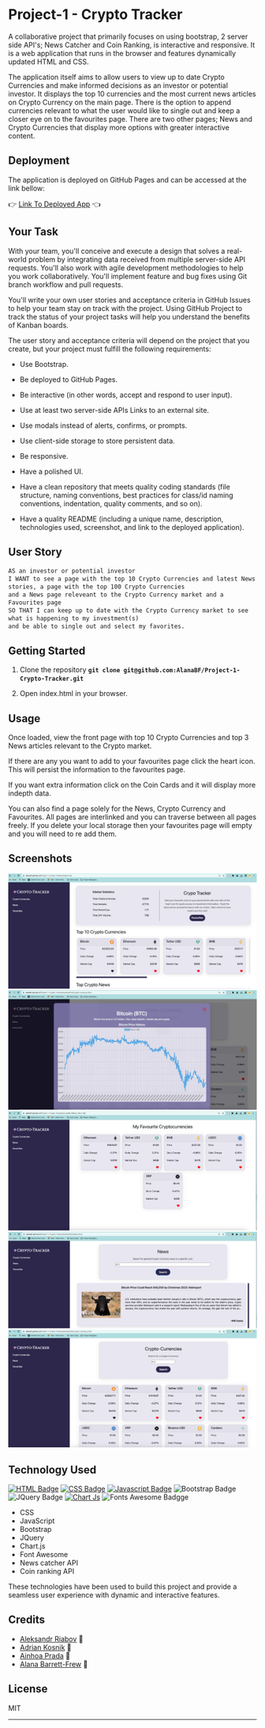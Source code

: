 # Project-1 - Crypto Tracker
A collaborative project that primarily focuses on using bootstrap, 2 server side API's; News Catcher and Coin Ranking, is interactive and responsive. It is a web application that runs in the browser and features dynamically updated HTML and CSS.

The application itself aims to allow users to view up to date Crypto Currencies and make informed decisions as an investor or potential investor. It displays the top 10 currencies and the most current news articles on Crypto Currency on the main page. There is the option to append currencies relevant to what the user would like to single out and keep a closer eye on to the favourites page. There are two other pages; News and Crypto Currencies that display more options with greater interactive content.

## Deployment
The application is deployed on GitHub Pages and can be accessed at the link bellow:

:point_right:  [Link To Deployed App](https://alanabf.github.io/Project-1-Crypto-Tracker) :point_left:

## Your Task
With your team, you'll conceive and execute a design that solves a real-world problem by integrating data received from multiple server-side API requests. You'll also work with agile development methodologies to help you work collaboratively. You'll implement feature and bug fixes using Git branch workflow and pull requests.

You'll write your own user stories and acceptance criteria in GitHub Issues to help your team stay on track with the project. Using GitHub Project to track the status of your project tasks will help you understand the benefits of Kanban boards.

The user story and acceptance criteria will depend on the project that you create, but your project must fulfill the following requirements:

* Use Bootstrap.

* Be deployed to GitHub Pages.

* Be interactive (in other words, accept and respond to user input).

* Use at least two server-side APIs Links to an external site.

* Use modals instead of alerts, confirms, or prompts.

* Use client-side storage to store persistent data.

* Be responsive.

* Have a polished UI.

* Have a clean repository that meets quality coding standards (file structure, naming conventions, best practices for class/id naming conventions, indentation, quality comments, and so on).

* Have a quality README (including a unique name, description, technologies used, screenshot, and link to the deployed application).

## User Story

```text
AS an investor or potential investor
I WANT to see a page with the top 10 Crypto Currencies and latest News stories, a page with the top 100 Crypto Currencies
and a News page releveant to the Crypto Currency market and a Favourites page
SO THAT I can keep up to date with the Crypto Currency market to see what is happening to my investment(s)
and be able to single out and select my favorites.
```

## Getting Started

1. Clone the repository
**`git clone git@github.com:AlanaBF/Project-1-Crypto-Tracker.git`**

2. Open index.html in your browser.



## Usage

Once loaded, view the front page with top 10 Crypto Currencies and top 3 News articles relevant to the Crypto market.

If there are any you want to add to your favourites page click the heart icon. This will persist the information to the favourites page.

If you want extra information click on the Coin Cards and it will display more indepth data.

You can also find a page solely for the News, Crypto Currency and Favourites.
All pages are interlinked and you can traverse between all pages freely.
If you delete your local storage then your favourites page will empty and you will need to re add them.

## Screenshots
![alt text](./assets/images/readme-images/Screenshot-Main.png)
![alt text](./assets/images/readme-images/Screenshot-Modal.png)
![alt text](./assets/images/readme-images/Screenshot-Favourites.png)
![alt text](./assets/images/readme-images/Screenshot-News.png)
![alt text](./assets/images/readme-images/Screenshot-Crypto-Currencies.png)


## Technology Used
[![HTML Badge](https://img.shields.io/badge/HTML5-E34F26?style=for-the-badge&logo=html5&logoColor=white)](#)
[![CSS Badge](https://img.shields.io/badge/CSS3-1572B6?style=for-the-badge&logo=css3&logoColor=white)](#)
[![Javascript Badge](https://img.shields.io/badge/-Javascript-F0DB4F?style=for-the-badge&labelColor=black&logo=javascript&logoColor=F0DB4F)](#)
![Bootstrap Badge](https://img.shields.io/badge/Bootstrap-563D7C?style=for-the-badge&logo=bootstrap&logoColor=white)
![JQuery Badge](https://img.shields.io/badge/jQuery-0769AD?style=for-the-badge&logo=jquery&logoColor=white)
[![Chart Js](https://img.shields.io/badge/Chart.js-FF6384?style=for-the-badge&logo=chartdotjs&logoColor=white)](#)
![Fonts Awesome Badgge](https://img.shields.io/badge/Font_Awesome-339AF0?style=for-the-badge&logo=fontawesome&logoColor=white)


* CSS
* JavaScript
* Bootstrap
* JQuery
* Chart.js
* Font Awesome
* News catcher API
* Coin ranking API

These technologies have been used to build this project and provide a seamless user experience with dynamic and interactive features.

## Credits
- [Aleksandr Riabov](https://github.com/AleksandrRiabov) :clap:
- [Adrian Kosnik](https://github.com/Adrian-Kosnik) :clap:
- [Ainhoa Prada](https://github.com/nowinoa) :clap:
- [Alana Barrett-Frew](https://github.com/AlanaBF) :clap:


## License

MIT

---

